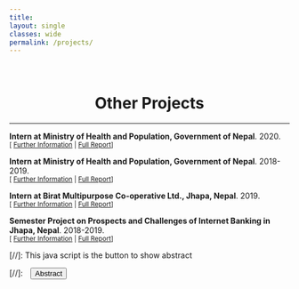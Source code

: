 ```yaml
---
title: 
layout: single
classes: wide
permalink: /projects/
---
```

<br/> 

<!-- Google Tag Manager (noscript) -->
<noscript><iframe src="https://www.googletagmanager.com/ns.html?id=GTM-PNS829G"
height="0" width="0" style="display:none;visibility:hidden"></iframe></noscript>
<!-- End Google Tag Manager (noscript) -->

# <center>  Other Projects </center>
- - -

**Intern at Ministry of Health and Population, Government of Nepal**. 2020.<br/>
<small>[ <a href="#/" onclick="visib('nutrition')">Further Information</a> | [Full Report](https://www.dropbox.com/scl/fi/1r2kawg7sainoi5a6zuyr/Report-on-costing-of-NNS-final.pdf?rlkey=3b7j78d8175jsrfbxb0v7nf46&dl=0)] </small>

<div id="nutrition" style="display: none; text-align: justify; line-height: 1.2" ><small>

During the project on costing the National Nutrition Strategy (NNS) in Nepal, I contributed to designing a sustainable costing model for nutrition-specific interventions. This model was developed to support the National Nutrition Action Plan for 2020/2021 to 2024/2025, ensuring adequate funding at the federal, provincial, and local government levels. The project involved defining activities based on the NNS, identifying necessary inputs, determining quantities, and adapting central procurement prices to calculate the total cost. The final report provided a detailed financial framework to keep the country on track with achieving the UN Sustainable Development Goals on nutrition.

</small><br><br/></div>

**Intern at Ministry of Health and Population, Government of Nepal**. 2018-2019.<br/>
<small>[ <a href="#/" onclick="visib('health')">Further Information</a> | [Full Report](https://www.dropbox.com/scl/fi/dqdzu6i8dkm5fesx9trwf/Report-on-cost-analysis-of-cancer.pdf?rlkey=o035dkuzwrhq0ybl33dleficd&dl=0)]</small>

<div id="health" style="display: none; text-align: justify; line-height: 1.2" ><small>

During the project on the cost analysis of tobacco-related cancer in Nepal, I contributed to determining the direct medical costs, nonmedical costs, and productivity losses due to illness. The study aimed to assess the economic burden of tobacco-related cancers on patients and their families. My role involved collecting and analyzing data from 103 patients across three hospitals, focusing on the costs incurred during diagnosis and treatment, including inpatient and outpatient services, travel, food, and accommodation expenses. The findings highlighted the significant financial impact on households, emphasizing the need for increased government subsidies and higher taxes on tobacco products to alleviate the economic strain on affected families.

</small><br><br/></div>

**Intern at Birat Multipurpose Co-operative Ltd., Jhapa, Nepal**. 2019.<br/>
<small>[ <a href="#/" onclick="visib('birat')">Further Information</a> | [Full Report](https://www.dropbox.com/scl/fi/44on6rt6lzwh8yzr6xlnd/Semester-Project.docx?rlkey=busgepx9n2y0k6gd6hi22v3bp&dl=0)] </small>

<div id="birat" style="display: none; text-align: justify; line-height: 1.2" ><small>

During my internship at Birat Multipurpose Co-operative Limited (BMCL), I worked in both the Customer Service Department (CSD) and the Loan Department. My responsibilities in the CSD included dealing with customer inquiries, opening and closing accounts, issuing cheque books, and updating KYC forms. In the Loan Department, I was involved in scanning documents, accepting loan installments, and writing security documents under supervision. This experience allowed me to develop significant communication and interpersonal skills, as well as practical knowledge in financial services and customer relations.

</small><br><br/></div>

**Semester Project on Prospects and Challenges of Internet Banking in Jhapa, Nepal**. 2018-2019.<br/>
<small>[ <a href="#/" onclick="visib('internet')">Further Information</a> | [Full Report](https://www.dropbox.com/scl/fi/s8dxiyb0ifyf32u198rrv/Internet-Banking.docx?rlkey=p9f058yjkaiz89e9qc0shwq8o&dl=0)] </small>

<div id="internet" style="display: none; text-align: justify; line-height: 1.2" ><small>

During my internship project, as a part of the BBA curriculum, I focused on understanding the current state and future potential of internet banking services in Birtamode, Nepal. I conducted a survey with 60 banking customers in Birtamode-4 to gather data on their awareness, usage, and perceptions of internet banking. The analysis revealed that while a significant majority of respondents were aware of internet banking, many still did not use it due to reasons such as lack of familiarity, security concerns, and inadequate access to the internet. My findings suggest that increasing financial literacy, improving security measures, and enhancing the user-friendliness of internet banking platforms could significantly boost the adoption of internet banking services in the region.

</small><br><br/></div>

[//]: This java script is the button to show abstract
<script>
 function visib(id) {
  var x = document.getElementById(id);
  if (x.style.display === "block") {
    x.style.display = "none";
  } else {
    x.style.display = "block";
  }
}
</script>

[//]:&emsp;<button onclick="visib('polariz')" class="btn btn--inverse btn--small">Abstract</button>







